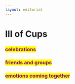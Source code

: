 ```yaml
---
layout: editorial
---
```


# III of Cups



### <mark style="color:purple;">celebrations</mark>

### <mark style="color:purple;">friends and groups</mark>&#x20;

### <mark style="color:purple;">emotions coming together</mark>

<mark style="color:purple;"></mark>

<mark style="color:purple;"></mark>
